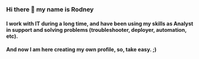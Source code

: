 ### Hi there 👋 my name is Rodney

#### I work with IT during a long time, and have been using my skills as Analyst in support and solving problems (troubleshooter, deployer, automation, etc).
#### And now I am here creating my own profile, so, take easy. ;)

<!--
**rodneyazev/rodneyazev** is a ✨ _special_ ✨ repository because its `README.md` (this file) appears on your GitHub profile.

Here are some ideas to get you started:

- 🔭 I’m currently working on ...
- 🌱 I’m currently learning ...
- 👯 I’m looking to collaborate on ...
- 🤔 I’m looking for help with ...
- 💬 Ask me about ...
- 📫 How to reach me: ...
- 😄 Pronouns: ...
- ⚡ Fun fact: ...
-->
